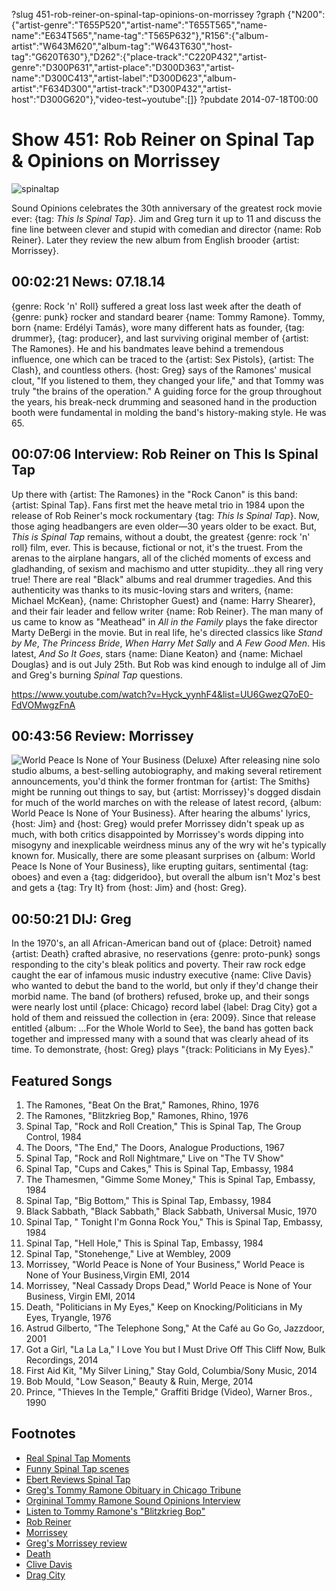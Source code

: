 ?slug 451-rob-reiner-on-spinal-tap-opinions-on-morrissey
?graph {"N200":{"artist-genre":"T655P520","artist-name":"T655T565","name-name":"E634T565","name-tag":"T565P632"},"R156":{"album-artist":"W643M620","album-tag":"W643T630","host-tag":"G620T630"},"D262":{"place-track":"C220P432","artist-genre":"D300P631","artist-place":"D300D363","artist-name":"D300C413","artist-label":"D300D623","album-artist":"F634D300","artist-track":"D300P432","artist-host":"D300G620"},"video-test~youtube":[]}
?pubdate 2014-07-18T00:00

# Show 451: Rob Reiner on Spinal Tap & Opinions on Morrissey

![spinaltap](http://static.soundopinions.org/images/2014/spinaltap_web.jpg)

Sound Opinions celebrates the 30th anniversary of the greatest rock movie ever: {tag: *This Is Spinal Tap*}. Jim and Greg turn it up to 11 and discuss the fine line between clever and stupid with comedian and director {name: Rob Reiner}. Later they review the new album from English brooder {artist: Morrissey}.


## 00:02:21 News: 07.18.14  
{genre: Rock 'n' Roll} suffered a great loss last week after the death of {genre: punk} rocker and standard bearer {name: Tommy Ramone}. Tommy, born {name: Erdélyi Tamás}, wore many different hats as founder, {tag: drummer}, {tag: producer}, and last surviving original member of {artist: The Ramones}. He and his bandmates leave  behind a tremendous influence, one which can be traced to the {artist: Sex Pistols}, {artist: The Clash}, and countless others. {host: Greg} says of the Ramones' musical clout, "If you listened to them, they changed your life," and that Tommy was truly "the brains of the operation." A guiding force for the group throughout the years, his break-neck drumming and seasoned hand in the production booth were fundamental in molding the band's history-making style. He was 65. 

## 00:07:06 Interview: Rob Reiner on This Is Spinal Tap
Up there with {artist: The Ramones} in the "Rock Canon" is this band: {artist: Spinal Tap}. Fans first met the heave metal trio in 1984 upon the release of Rob Reiner's mock rockumentary {tag: *This Is Spinal Tap*}. Now, those aging headbangers are even older—30 years older to be exact. But, *This is Spinal Tap* remains, without a doubt, the greatest {genre: rock 'n' roll} film, ever. This is because, fictional or not, it's the truest. From the arenas to the airplane hangars, all of the clichéd moments of excess and gladhanding, of sexism and machismo and utter stupidity…they all ring very true! There are real "Black" albums and real drummer tragedies. And this authenticity was thanks to its music-loving stars and writers, {name: Michael McKean}, {name: Christopher Guest} and {name: Harry Shearer}, and their fair leader and fellow writer {name: Rob Reiner}. The man many of us came to know as "Meathead" in *All in the Family* plays the fake director Marty DeBergi in the movie. But in real life, he's directed classics like *Stand by Me*, *The Princess Bride*, *When Harry Met Sally* and *A Few Good Men*. His latest, *And So It Goes*, stars {name: Diane Keaton} and {name: Michael Douglas} and is out July 25th. But Rob was kind enough to indulge all of Jim and Greg's burning *Spinal Tap* questions.

https://www.youtube.com/watch?v=Hyck_yynhF4&list=UU6GwezQ7oE0-FdVOMwgzFnA

## 00:43:56 Review: Morrissey
![World Peace Is None of Your Business (Deluxe)](http://a1.mzstatic.com/us/r30/Music6/v4/0a/da/29/0ada29c3-363a-078f-fc02-da1f62087abe/dj.yrbnnkzg.600x600-75.jpg "383968/876178319")
After releasing nine solo studio albums, a best-selling autobiography, and making several retirement announcements, you'd think the former frontman for {artist: The Smiths} might be running out things to say, but {artist: Morrissey}'s dogged disdain for much of the world marches on with the release of latest record, {album: World Peace Is None of Your Business}. After hearing the albums' lyrics, {host: Jim} and {host: Greg} would prefer Morrissey didn't speak up as much, with both critics disappointed by Morrissey's words dipping into misogyny and inexplicable weirdness minus any of the wry wit he's typically known for. Musically, there are some pleasant surprises on {album: World Peace Is None of Your Business}, like erupting guitars, sentimental {tag: oboes} and even a {tag: didgeridoo}, but overall the album isn't Moz's best and gets a {tag: Try It} from {host: Jim} and {host: Greg}.

## 00:50:21 DIJ: Greg
In the 1970's, an all African-American band out of {place: Detroit} named {artist: Death} crafted abrasive, no reservations {genre: proto-punk} songs responding to the city's bleak politics and poverty. Their raw rock edge caught the ear of infamous music industry executive {name: Clive Davis} who wanted to debut the band to the world, but only if they'd change their morbid name. The band (of brothers) refused, broke up, and their songs were nearly lost until {place: Chicago} record label {label: Drag City} got a hold of them and reissued the collection in {era: 2009}. Since that release entitled {album: …For the Whole World to See}, the band has gotten back together and impressed many with a sound that was clearly ahead of its time. To demonstrate, {host: Greg} plays "{track: Politicians in My Eyes}."

## Featured Songs
    
1. The Ramones, "Beat On the Brat," Ramones, Rhino, 1976 
1. The Ramones, "Blitzkrieg Bop," Ramones, Rhino, 1976 
1. Spinal Tap, "Rock and Roll Creation," This is Spinal Tap, The Group Control, 1984 
1. The Doors, "The End," The Doors, Analogue Productions, 1967 
1. Spinal Tap, "Rock and Roll Nightmare," Live on "The TV Show" 
1. Spinal Tap, "Cups and Cakes," This is Spinal Tap, Embassy, 1984 
1. The Thamesmen, "Gimme Some Money," This is Spinal Tap, Embassy, 1984 
1. Spinal Tap, "Big Bottom," This is Spinal Tap, Embassy, 1984 
1. Black Sabbath, "Black Sabbath," Black Sabbath, Universal Music, 1970 
1. Spinal Tap, " Tonight I'm Gonna Rock You," This is Spinal Tap, Embassy, 1984 
1. Spinal Tap, "Hell Hole," This is Spinal Tap, Embassy, 1984 
1. Spinal Tap, "Stonehenge," Live at Wembley, 2009 
1. Morrissey, "World Peace is None of Your Business," World Peace is None of Your Business,Virgin EMI, 2014 
1. Morrissey, "Neal Cassady Drops Dead," World Peace is None of Your Business, Virgin EMI, 2014 
1. Death, "Politicians in My Eyes," Keep on Knocking/Politicians in My Eyes, Tryangle, 1976 
1. Astrud Gilberto, "The Telephone Song," At the Café au Go Go, Jazzdoor, 2001 
1. Got a Girl, "La La La," I Love You but I Must Drive Off This Cliff Now, Bulk Recordings, 2014 
1. First Aid Kit, "My Silver Lining," Stay Gold, Columbia/Sony Music, 2014 
1. Bob Mould, "Low Season," Beauty & Ruin, Merge, 2014 
1. Prince, "Thieves In the Temple," Graffiti Bridge (Video), Warner Bros., 1990 


## Footnotes
- [Real Spinal Tap Moments](http://flavorwire.com/230230/a-selection-of-glorious-real-life-spinal-tap-moments)
- [Funny Spinal Tap scenes](https://www.youtube.com/watch?v=P6Fc_5slG_Q)
- [Ebert Reviews Spinal Tap](http://www.rogerebert.com/reviews/great-movie-this-is-spinal-tap-1984)
- [Greg's Tommy Ramone Obituary in Chicago Tribune](http://articles.chicagotribune.com/2014-07-12/entertainment/chi-tommy-ramone-obit-20140712_1_the-ramones-rock-band-new-york-dolls)
- [Orgininal Tommy Ramone Sound Opinions Interview](http://www.soundopinions.org/show/64)
- [Listen to Tommy Ramone's "Blitzkrieg Bop"](https://www.youtube.com/watch?v=BWrtrK1Q2EQ)
- [Rob Reiner](http://www.imdb.com/name/nm0001661/)
- [Morrissey](https://www.facebook.com/Morrissey)
- [Greg's Morrissey review](http://www.chicagotribune.com/entertainment/music/turnitup/ct-morrisey-world-peace-album-review-20140714,0,6323185.column)
- [Death](http://deathfromdetroit.com/)
- [Clive Davis](http://www.theguardian.com/books/2013/feb/23/clive-davis-autobiography-janis-joplin-whitney)
- [Drag City](http://www.dragcity.com/)
